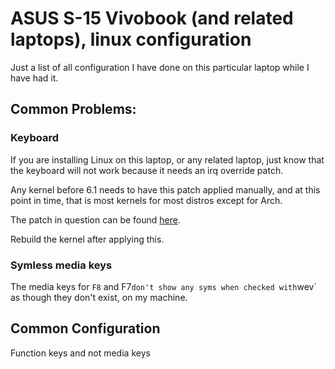# ASUS S-15 Vivobook (and related laptops), linux configuration

Just a list of all configuration I have done on this particular laptop while I
have had it.

## Common Problems:
### Keyboard
If you are installing Linux on this laptop, or any related laptop, just know
that the keyboard will not work because it needs an irq override patch.

Any kernel before 6.1 needs to have this patch applied manually, and at this
point in time, that is most kernels for most distros except for Arch.

The patch in question can be found
[here](https://bugzilla.kernel.org/attachment.cgi?id=301559&action=diff).

Rebuild the kernel after applying this.

### Symless media keys
The media keys for `F8` and F7` don't show any syms when checked with `wev` as
though they don't exist, on my machine.

## Common Configuration
Function keys and not media keys 
